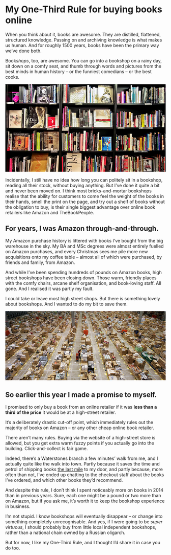 # My One-Third Rule for buying books online

When you think about it, books are awesome. They are distilled, flattened, structured knowledge. Passing on and archiving knowledge is what makes us human. And for roughly 1500 years, books have been the primary way we’ve done both.

Book<em>shops</em>, too, are awesome. You can go into a bookshop on a rainy day, sit down on a comfy seat, and thumb through words and pictures from the best minds in human history – or the funniest comedians – or the best cooks.

![Waterstones, by Paolo Margari CC-BY-ND](/media/waterstones-shelf.jpg)

Incidentally, I still have no idea how long you can politely sit in a bookshop, reading all their stock, without buying anything. But I’ve done it quite a bit and never been moved on. I think most bricks-and-mortar bookshops realise that the ability for customers to come feel the weight of the books in their hands, smell the print on the page, and try out a shelf of books without the obligation to buy, is their single biggest advantage over online book retailers like Amazon and TheBookPeople.

## For years, I was Amazon through-and-through.

My Amazon purchase history is littered with books I’ve bought from the big warehouse in the sky. My BA and MSc degrees were almost entirely fuelled on Amazon purchases, and every Christmas sees me pile more new acquisitions onto my coffee table – almost all of which were purchased, by friends and family, from Amazon.

And while I’ve been spending hundreds of pounds on Amazon books, high street bookshops have been closing down. Those warm, friendly places with the comfy chairs, arcane shelf organisation, and book-loving staff. All gone. And I realised it was partly my fault.

I could take or leave most high street shops. But there is something lovely about bookshops. And I wanted to do my bit to save them.

![Amazon warehouse](/media/amazon-warehouse.jpg)

## So earlier this year I made a promise to myself.

I promised to only buy a book from an online retailer if it was **less than a third of the price** it would be at a high-street retailer.

It’s a deliberately drastic cut-off point, which immediately rules out the majority of books on Amazon – or any other cheap online book retailer.

There aren’t many rules. Buying via the website of a high-street store is allowed, but you get extra warm fuzzy points if you actually go into the building. Click-and-collect is fair game.

Indeed, there’s a Waterstones branch a few minutes’ walk from me, and I actually quite like the walk into town. Partly because it saves the time and petrol of shipping books [the last mile](http://en.wikipedia.org/wiki/Last_mile_%28transport%29) to my door, and partly because, more often than not, I’ve ended up chatting to the checkout staff about the books I’ve ordered, and which other books they’d recommend.

And despite this rule, I don’t think I spent noticeably more on books in 2014 than in previous years. Sure, each one might be a pound or two more than on Amazon, but if you ask me, it’s worth it to keep the bookshop experience in business.

I’m not stupid. I know bookshops will eventually disappear – or change into something completely unrecognisable. And yes, if I were going to be *super virtuous*, I should probably buy from little local independent bookshops, rather than a national chain owned by a Russian oligarch.

But for now, I like my One-Third Rule, and I thought I’d share it in case you do too.
